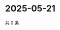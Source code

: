 # 2025-05-21

共 0 条

<!-- BEGIN ZHIHUQUESTIONS -->
<!-- 最后更新时间 Wed May 21 2025 07:10:33 GMT+0800 (China Standard Time) -->

<!-- END ZHIHUQUESTIONS -->
